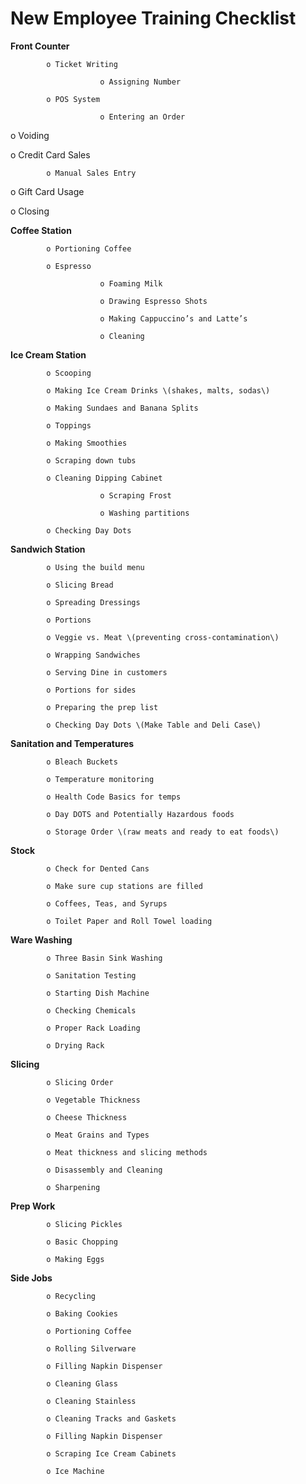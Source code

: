 # New Employee Training Checklist

**Front Counter**

            o Ticket Writing

                        o Assigning Number

            o POS System

                        o Entering an Order

o Voiding

o Credit Card Sales

            o Manual Sales Entry

o Gift Card Usage

o Closing

**Coffee Station**

            o Portioning Coffee

            o Espresso

                        o Foaming Milk

                        o Drawing Espresso Shots

                        o Making Cappuccino’s and Latte’s

                        o Cleaning

**Ice Cream Station**

            o Scooping

            o Making Ice Cream Drinks \(shakes, malts, sodas\)

            o Making Sundaes and Banana Splits

            o Toppings

            o Making Smoothies

            o Scraping down tubs

            o Cleaning Dipping Cabinet

                        o Scraping Frost

                        o Washing partitions

            o Checking Day Dots

**Sandwich Station**

            o Using the build menu

            o Slicing Bread

            o Spreading Dressings

            o Portions

            o Veggie vs. Meat \(preventing cross-contamination\)

            o Wrapping Sandwiches

            o Serving Dine in customers

            o Portions for sides

            o Preparing the prep list

            o Checking Day Dots \(Make Table and Deli Case\)

**Sanitation and Temperatures**

            o Bleach Buckets

            o Temperature monitoring

            o Health Code Basics for temps

            o Day DOTS and Potentially Hazardous foods

            o Storage Order \(raw meats and ready to eat foods\)

**Stock**

            o Check for Dented Cans

            o Make sure cup stations are filled

            o Coffees, Teas, and Syrups

            o Toilet Paper and Roll Towel loading

**Ware Washing**

            o Three Basin Sink Washing

            o Sanitation Testing

            o Starting Dish Machine

            o Checking Chemicals

            o Proper Rack Loading

            o Drying Rack

**Slicing**

            o Slicing Order

            o Vegetable Thickness

            o Cheese Thickness

            o Meat Grains and Types

            o Meat thickness and slicing methods

            o Disassembly and Cleaning

            o Sharpening

**Prep Work**

            o Slicing Pickles

            o Basic Chopping

            o Making Eggs

**Side Jobs**

            o Recycling

            o Baking Cookies

            o Portioning Coffee

            o Rolling Silverware

            o Filling Napkin Dispenser

            o Cleaning Glass

            o Cleaning Stainless

            o Cleaning Tracks and Gaskets

            o Filling Napkin Dispenser

            o Scraping Ice Cream Cabinets

            o Ice Machine

